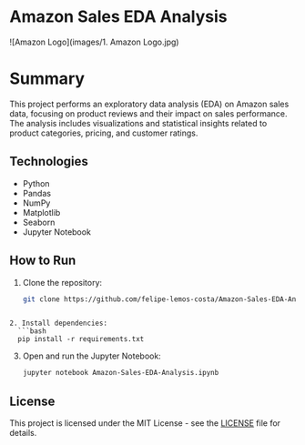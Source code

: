 # Amazon Sales EDA Analysis

![Amazon Logo](images/1. Amazon Logo.jpg)

# Summary
This project performs an exploratory data analysis (EDA) on Amazon sales data, focusing on product reviews and their impact on sales performance. The analysis includes visualizations and statistical insights related to product categories, pricing, and customer ratings.

## Technologies
- Python
- Pandas
- NumPy
- Matplotlib
- Seaborn
- Jupyter Notebook

## How to Run

1. Clone the repository:
   ```bash
   git clone https://github.com/felipe-lemos-costa/Amazon-Sales-EDA-Analysis.git
 ```

2. Install dependencies:
   ```bash
   pip install -r requirements.txt
   ```

3. Open and run the Jupyter Notebook:
   ```bash
   jupyter notebook Amazon-Sales-EDA-Analysis.ipynb
   ```

## License
This project is licensed under the MIT License - see the [LICENSE](LICENSE) file for details.
